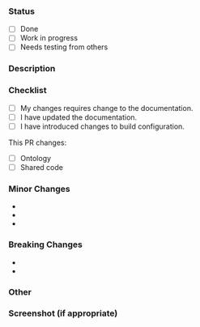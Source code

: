 ### Status

- [ ] Done
- [ ] Work in progress
- [ ] Needs testing from others

### Description


### Checklist

- [ ] My changes requires change to the documentation.
- [ ] I have updated the documentation.
- [ ] I have introduced changes to build configuration.

This PR changes:

- [ ] Ontology
- [ ] Shared code

### Minor Changes

-
-
-

### Breaking Changes

-
-

### Other

### Screenshot (if appropriate)


